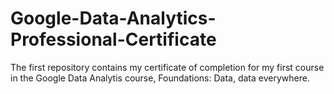 # Google-Data-Analytics-Professional-Certificate

The first repository contains my certificate of completion for my first course in the Google Data Analytis course, Foundations: Data, data everywhere. 
